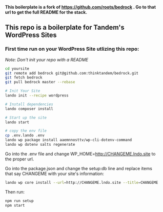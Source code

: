 **This boilerplate is a fork of https://github.com/roots/bedrock . Go to that url to get the full README for the stack.**

## This repo is a boilerplate for Tandem's WordPress Sites
### First time run on your WordPress Site utlizing this repo:

_Note: Don't init your repo with a README_

```bash
cd yoursite
git remote add bedrock git@github.com:thinktandem/bedrock.git
git fetch bedrock
git pull bedrock master --rebase

# Init Your Site
lando init --recipe wordpress

# Install dependencies
lando composer install

# Start up the site
lando start

# copy the env file
cp .env.lando .env
lando wp package install aaemnnosttv/wp-cli-dotenv-command
lando wp dotenv salts regenerate
```
Go into the .env file and change WP_HOME=http://CHANGEME.lndo.site to the proper url.

Go into the package.json and change the setup:db line and replace items that say CHANGEME with your site's information:

```bash
lando wp core install --url=http://CHANGEME.lndo.site --title=CHANGEME --admin_user=CHANGEME --admin_password=CHANGEME --admin_email=CHANGE@ME.com --skip-email```
```

Then run:

```bash
npm run setup
npm start
```

